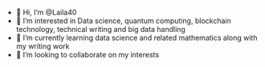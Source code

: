 - 👋 Hi, I’m @Laila40
- 👀 I’m interested in Data science, quantum computing, blockchain technology, technical writing and big data handling 
- 🌱 I’m currently learning data science and related mathematics along with my writing work
- 💞️ I’m looking to collaborate on my interests

<!---
Laila40/Laila40 is a ✨ special ✨ repository because its `README.md` (this file) appears on your GitHub profile.
You can click the Preview link to take a look at your changes.
--->
